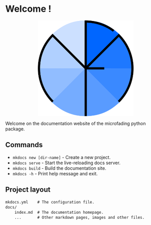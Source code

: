 # Welcome !

<img src="MF_logo_wbg-circle.png" alt="Logo" style="width: 300px; display: block; margin: 0 auto;">

Welcome on the documentation website of the microfading python package.

## Commands

* `mkdocs new [dir-name]` - Create a new project.
* `mkdocs serve` - Start the live-reloading docs server.
* `mkdocs build` - Build the documentation site.
* `mkdocs -h` - Print help message and exit.

## Project layout

    mkdocs.yml    # The configuration file.
    docs/
        index.md  # The documentation homepage.
        ...       # Other markdown pages, images and other files.

